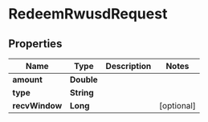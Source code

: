 

# RedeemRwusdRequest


## Properties

| Name | Type | Description | Notes |
|------------ | ------------- | ------------- | -------------|
|**amount** | **Double** |  |  |
|**type** | **String** |  |  |
|**recvWindow** | **Long** |  |  [optional] |



